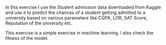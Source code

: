 In this exercise I use the Student admission data downloaded from Kaggle and use it to predict the chances of a student getting admitted to a university based on various parameters like CGPA, LOR, SAT Score, Reputation of the university etc.

This exercise is a simple exercise in machine learning. I also check the fitness of the model.
